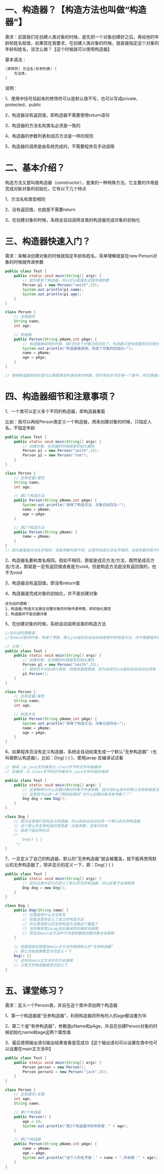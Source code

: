 # 一、构造器？【构造方法也叫做“构造器”】

需求：前面我们在创建人类对象的时候，是先把一个对象创建好之后，再给他的年龄和姓名赋值，如果现在我要求，在创建人类对象的时候，就直接指定这个对象的年龄和姓名，该怎么做？【这个时候就可以使用构造器】

基本语法：

```java
[修饰符] 方法名(形参列表) {
    方法体;
}
```

说明：

1、使用中括号括起来的修饰符可以是默认值不写，也可以写成private、protected、public

2、构造器没有返回值，即构造器不需要使用return语句

3、构造器的方法名和类名必须是一致的

4、构造器的参数列表和成员方法是一样的规则

5、构造器的调用是由系统完成的，不需要程序员手动调用



# 二、基本介绍？

构造方法又是叫做构造器（constructor），是类的一种特殊方法，它主要的作用是完成对新对象的初始化，它有以下几个特点

1、方法名和类型相同

2、没有返回值，也就是不需要return

3、在创建对象的时候，系统会自动调用该类的构造器完成对象的初始化



# 三、构造器快速入门？

需求：来解决创建对象的时候就指定年龄和姓名，简单理解就是在new Person对象的时候就传递参数

```java
public class Test {
    public static void main(String[] args) {
        // 因为使用了构造器，所以可以直接在这里传递参数
        Person p1 = new Person("smith",25);
        System.out.println(p1.name);
        System.out.println(p1.age);
    }
}

class Person {
    // 全局属性
    String name;
    int age;

    // 构造器
    public Person(String pName,int pAge) {
        // 构造器被调用的时候，我们的这个对象已经存在了，构造器只是完成属性的初始化
        System.out.println("构造器被调用，完成了对象的初始化~");
        name = pName;
        age = pAge;
    }
}

// 使用构造器的好处是可以随意更改传递进来的参数，而不用找半天在哪一个类中，然后慢慢去修改
```



# 四、构造器细节和注意事项？

1、一个类可以定义多个不同的构造器，即构造器重载

比如：我可以再给Person类定义一个构造器，用来创建对象的时候，只指定人名，不指定年龄

```java
public class Test {
    public static void main(String[] args) {
        // 创建对象，在创建的时候就是初始化属性
        Person p1 = new Person("smith",25);
        Person p2 = new Person("tom");
    }
}

class Person {
    // 全局变量/属性
    String name;
    int age;

    // 第1个构造方法
    public Person(String pName,int pAge) {
        System.out.println("调用了构造方法，对象已经存在~");
        name = pName;
        age = pAge;
    }

    // 第2个构造方法
    public Person(String pName) {
        name = pName;
    }
}
// 因为重载是方法名字相同，但是参数列表不同，这里的构造方法名字相同，但是参数列表不同，所以构成了重载
```

2、构造器名要和类名相同。假如不相同，那就是成员方法/方法，既然是成员方法/方法，那就是一定有返回值或者是为void。但是构造方法是没有返回值的，也不为void

3、构造器没有返回值，即没有return值

4、构造器是完成对象的初始化，并不是创建对象

```
这句话的理解：
1、构造器/构造方法是在创建对象的时候传递参数，即初始化属性
2、构造器并不能创建对象
```

5、在创建对象的时候，系统自动调用该类的构造方法

```java
//这句话的理解是：
//在new对象的时候，传递了参数，那么jvm虚拟机会自动调用类中的构造方法，并不需要程序员手动去调用，如果程序员手动去调用就会报错

// 示例：
public class Test {
    public static void main(String[] args) {
        // 创建对象，在创建的时候就是初始化属性
        Person p1 = new Person("smith",25);
        // 程序员手动去进行调用，则程序直接报错，因为系统的jvm虚拟机会自动去调用
        p1.Person();
    }
}

class Person {
    // 全局变量/属性
    String name;
    int age;

    // 构造方法
    public Person(String pName,int pAge) {
        System.out.println("调用了构造方法，对象已经存在~");
        name = pName;
        age = pAge;
    }
}
```

6、如果程序员没有定义构造器，系统会自动给类生成一个默认“无参构造器”（也叫做默认构造器），比如：Dog( ) { }，使用javap 反编译试试看

```java
// 编译：从.java文件编译为.class字节码文件叫做编译
// 反编译：从.class字节码文件编译为.java文件叫做反编译

public class Test {
    public static void main(String[] args) {
        // 这里解释为什么创建对象的时候不传递参数，因为在Dog类中的默认无参构造是没有任何参数的
        // 这里就可以进一步了解到前面的“为什么创建对象没有参数了？”
        Dog dog = new Dog();
    }
}

class Dog {
    // 因为这里我们没有定义构造器，所以系统会自动生成一个默认的无参构造器
    // 这个默认的无参构造的意思是：没有参数，没有代码块
    // 就是下面这种形式：
    /*
        Dog() { }
     */
}
```

7、一旦定义了自己的构造器，默认的“无参构造器”就会被覆盖，就不能再使用默认的无参构造器了，除非显示的定义一下，即：Dog( ) { }

```java
public class Test {
    public static void main(String[] args) {
        // 因为在类中显示的定义了默认的无参构造器，所以这里不会再报错
        Dog dog = new Dog();
    }
}

class Dog {
    public Dog(String name) {
        // 这里虽然什么也没有写
        // 但是这里你定义了自己的构造方法
        // 所以原来默认的无参构造方法被这个覆盖了
        // 当你再使用javap去反编译的时候机会报错
        // 而且在main主方法中不传递参数就创建对象也会报错
    }
    
    // 但是我依旧想要在main主方法中使用默认的“无参构造器”
    // 那么你就是需要显示的定义一下
    Dog() {}
    // 这样在main主方法中也不会报错
    // 只是无参构造器被显示定义了
}
```



# 五、课堂练习？

需求：定义一个Person类，并且在这个类中添加两个构造器

1、第一个构造器是“无参构造器”，利用构造器将所有的人的age都设置为18

2、第二个是“有参构造器”，参数是pName和pAge，并且在创建Person对象的时候初始化name和age这两个属性值

3、最后使用输出语句输出结果查看是否成功【这个输出语句可以设置在类中也可以设置在main主方法中】

```java
public class Test {
    public static void main(String[] args) {
        Person person = new Person();
        Person person1 = new Person("jack",24);
    }
}

class Person {
    // 全局属性/变量
    int age;
    String name;

    // 第1个构造器
    public Person() {
        age = 18;
        System.out.println("第2个构造器中的年龄是：" + age);
    }

    // 第2个构造器
    public Person(String pName,int pAge) {
        name = pName;
        age = pAge;
        System.out.println("这个人的名字是：" + name + ",年龄是：" + age);
    }
}
```



